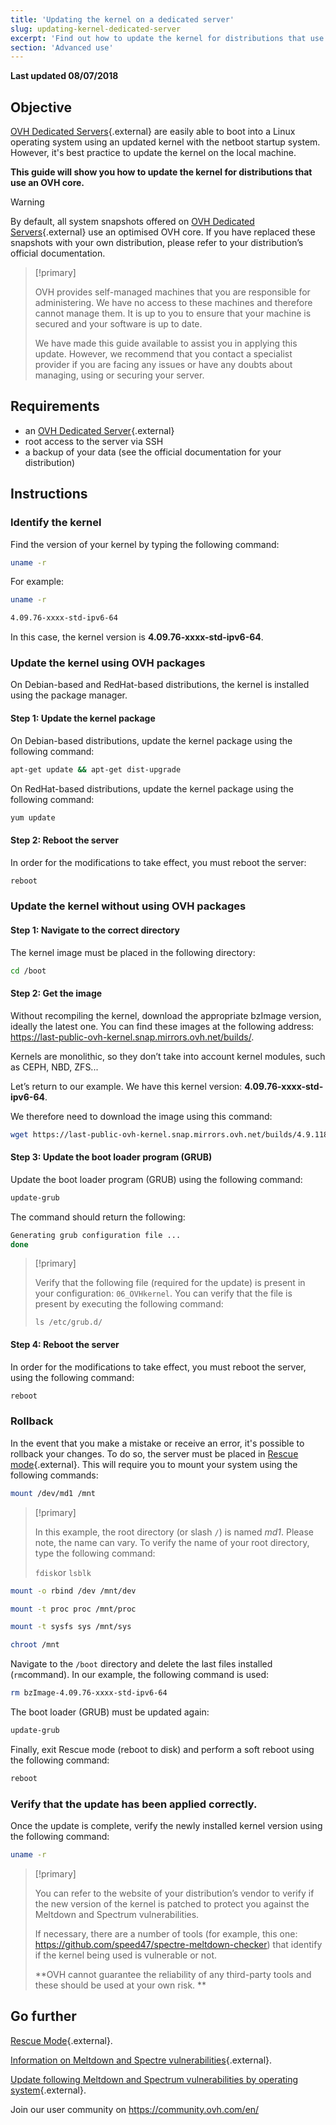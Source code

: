 ```yaml
---
title: 'Updating the kernel on a dedicated server'
slug: updating-kernel-dedicated-server
excerpt: 'Find out how to update the kernel for distributions that use an OVH core'
section: 'Advanced use'
---
```


**Last updated 08/07/2018**

## Objective

[OVH Dedicated Servers](https://www.ovh.com/ca/en/dedicated-servers/){.external} are easily able to boot into a Linux operating system using an updated kernel with the netboot startup system. However, it's best practice to update the kernel on the local machine.

**This guide will show you how to update the kernel for distributions that use an OVH core.**

> [!warning]
>
> By default, all system snapshots offered on [OVH Dedicated Servers](https://www.ovh.com/ca/en/dedicated-servers/){.external} use an optimised OVH core. If you have replaced these snapshots with your own distribution, please refer to your distribution’s official documentation.
>

> [!primary]
>
> OVH provides self-managed machines that you are responsible for administering. We have no access to these machines and therefore cannot manage them. It is up to you to ensure that your machine is secured and your software is up to date.
>
> We have made this guide available to assist you in applying this update. However, we recommend that you contact a specialist provider if you are facing any issues or have any doubts about managing, using or securing your server.
>

## Requirements

- an [OVH Dedicated Server](https://www.ovh.com/ca/en/dedicated-servers/){.external}
- root access to the server via SSH
- a backup of your data (see the official documentation for your distribution)

## Instructions

### Identify the kernel

Find the version of your kernel by typing the following command:

```sh
uname -r
```

For example:

```sh
uname -r

4.09.76-xxxx-std-ipv6-64
```

In this case, the kernel version is  **4.09.76-xxxx-std-ipv6-64**.


### Update the kernel using OVH packages

On Debian-based and RedHat-based distributions, the kernel is installed using the package manager.

#### Step 1: Update the kernel package

On Debian-based distributions, update the kernel package using the following command:

```sh
apt-get update && apt-get dist-upgrade
```

On RedHat-based distributions, update the kernel package using the following command:

```sh
yum update
```

#### Step 2: Reboot the server

In order for the modifications to take effect, you must reboot the server:

```sh
reboot
```


### Update the kernel without using OVH packages

#### Step 1: Navigate to the correct directory

The kernel image must be placed in the following directory:

```sh
cd /boot
```

#### Step 2: Get the image

Without recompiling the kernel, download the appropriate bzImage version, ideally the latest one. You can find these images at the following address: <https://last-public-ovh-kernel.snap.mirrors.ovh.net/builds/>. 

Kernels are monolithic, so they don’t take into account kernel modules, such as CEPH, NBD, ZFS...

Let’s return to our example. We have this kernel version: **4.09.76-xxxx-std-ipv6-64**.

We therefore need to download the image using this command:

```sh
wget https://last-public-ovh-kernel.snap.mirrors.ovh.net/builds/4.9.118/313405/bzImage/4.9.118-xxxx-std-ipv6-64/bzImage-4.9.118-xxxx-std-ipv6-64
```

#### Step 3: Update the boot loader program (GRUB)

Update the boot loader program (GRUB) using the following command:

```sh
update-grub
```

The command should return the following:

```sh
Generating grub configuration file ...
done
```

> [!primary]
>
> Verify that the following file (required for the update) is present in your configuration: `06_OVHkernel`. You can verify that the file is present by executing the following command:
>
> `ls /etc/grub.d/`
>

#### Step 4: Reboot the server

In order for the modifications to take effect, you must reboot the server, using the following command:

```sh
reboot
```

### Rollback

In the event that you make a mistake or receive an error, it's possible to rollback your changes. To do so, the server must be placed in [Rescue mode](https://docs.ovh.com/ca/en/dedicated/rescue-mode/){.external}. This will require you to mount your system using the following commands:

```sh
mount /dev/md1 /mnt
```

> [!primary]
>
> In this example, the root directory (or slash `/`) is named *md1*. Please note, the name can vary. To verify the name of your root directory, type the following command:
>
> `fdisk`or `lsblk`
>

```sh
mount -o rbind /dev /mnt/dev
```

```sh
mount -t proc proc /mnt/proc
```

```sh
mount -t sysfs sys /mnt/sys
```

```sh
chroot /mnt
```

Navigate to the `/boot` directory and delete the last files installed (`rm`command). In our example, the following command is used:

```sh
rm bzImage-4.09.76-xxxx-std-ipv6-64
```

The boot loader (GRUB) must be updated again:

```sh
update-grub
```

Finally, exit Rescue mode (reboot to disk) and perform a soft reboot using the following command:

```sh
reboot
```

### Verify that the update has been applied correctly.

Once the update is complete, verify the newly installed kernel version using the following command:

```sh
uname -r
```

> [!primary]
>
> You can refer to the website of your distribution’s vendor to verify if the new version of the kernel is patched to protect you against the Meltdown and Spectrum vulnerabilities.
>
> If necessary, there are a number of tools (for example, this one: <https://github.com/speed47/spectre-meltdown-checker>) that identify if the kernel being used is vulnerable or not.
>
> **OVH cannot guarantee the reliability of any third-party tools and these should be used at your own risk. **
>

## Go further

[Rescue Mode](https://docs.ovh.com/ca/en/dedicated/rescue-mode/){.external}.

[Information on Meltdown and Spectre  vulnerabilities](https://docs.ovh.com/fr/dedicated/information-about-meltdown-spectre-vulnerability-fixes/){.external}.

[Update following Meltdown and Spectrum vulnerabilities by operating system](https://docs.ovh.com/fr/dedicated/meltdown-spectre-kernel-update-per-operating-system/){.external}.

Join our user community on  <https://community.ovh.com/en/>